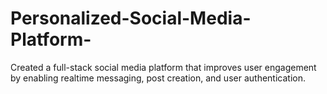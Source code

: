 # Personalized-Social-Media-Platform-
Created a full-stack social media platform that improves user engagement by enabling realtime messaging, post creation, and user authentication.
